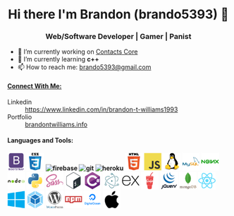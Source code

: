 <heading>
  <h1 align="center">Hi there I'm Brandon (brando5393) 👋</h1>
  <h3 align="center">Web/Software Developer | Gamer | Panist</h3>
</heading>
<main>
  <ul>
    <li>🔭 I’m currently working on <a href="https://github.com/brando5393/contacts-core" taget="blank">Contacts Core</a></li> 
    <li>🌱 I’m currently learning <strong>c++</strong></li>
    <li>📫 How to reach me: <a href="mailto:brando5393@gmail.com">brando5393@gmail.com</a></li>
  </ul>
  <h4><u>Connect With Me:</u></h4>
  <dl>
    <dt>Linkedin</dt>
    <dd><div class="badge-base LI-profile-badge" data-locale="en_US" data-size="medium" data-theme="dark" data-type="VERTICAL" data-vanity="brandon-t-williams1993" data-version="v1"><a target="blank" class="badge-base__link LI-simple-link" href="https://www.linkedin.com/in/brandon-t-williams1993?trk=profile-badge">https://www.linkedin.com/in/brandon-t-williams1993</a></div></dd>
    <dt>Portfolio</dt>
    <dd><a href="https://www.brandontwilliams.info" target="blank">brandontwilliams.info</a>
  </dl>
  <h4>Languages and Tools:<h4/>
   <img src="https://raw.githubusercontent.com/devicons/devicon/master/icons/bootstrap/bootstrap-plain-wordmark.svg" alt="bootstrap" width="40" height="40" style="max-width:100%;">
   <img src="https://raw.githubusercontent.com/devicons/devicon/master/icons/css3/css3-original-wordmark.svg" alt="css3" width="40" height="40" style="max-width:100%;">
   <img src="https://camo.githubusercontent.com/dd4b2422ed3bfc9da88c43d18550375c66f9584327dff7ecc19315ce50b96f07/68747470733a2f2f7777772e766563746f726c6f676f2e7a6f6e652f6c6f676f732f66697265626173652f66697265626173652d69636f6e2e737667" alt="firebase" width="40" height="40" data-canonical-src="https://www.vectorlogo.zone/logos/firebase/firebase-icon.svg" style="max-width:100%;">
    <img src="https://camo.githubusercontent.com/fbfcb9e3dc648adc93bef37c718db16c52f617ad055a26de6dc3c21865c3321d/68747470733a2f2f7777772e766563746f726c6f676f2e7a6f6e652f6c6f676f732f6769742d73636d2f6769742d73636d2d69636f6e2e737667" alt="git" width="40" height="40" data-canonical-src="https://www.vectorlogo.zone/logos/git-scm/git-scm-icon.svg" style="max-width:100%;">
    <img src="https://camo.githubusercontent.com/df12cb598044a3f38efc1f45e3580558c324cf8789b79487125044eeebcc4dee/68747470733a2f2f7777772e766563746f726c6f676f2e7a6f6e652f6c6f676f732f6865726f6b752f6865726f6b752d69636f6e2e737667" alt="heroku" width="40" height="40" data-canonical-src="https://www.vectorlogo.zone/logos/heroku/heroku-icon.svg" style="max-width:100%;">
    <img src="https://raw.githubusercontent.com/devicons/devicon/master/icons/html5/html5-original-wordmark.svg" alt="html5" width="40" height="40" style="max-width:100%;">
    <img src="https://raw.githubusercontent.com/devicons/devicon/master/icons/javascript/javascript-original.svg" alt="javascript" width="40" height="40" style="max-width:100%;">
    <img src="https://raw.githubusercontent.com/devicons/devicon/master/icons/linux/linux-original.svg" alt="linux" width="40" height="40" style="max-width:100%;">
    <img src="https://raw.githubusercontent.com/devicons/devicon/master/icons/mysql/mysql-original-wordmark.svg" alt="mysql" width="40" height="40" style="max-width:100%;">
    <img src="https://raw.githubusercontent.com/devicons/devicon/master/icons/nginx/nginx-original.svg" alt="nginx" width="40" height="40" style="max-width:100%;">
    <img src="https://raw.githubusercontent.com/devicons/devicon/master/icons/nodejs/nodejs-original-wordmark.svg" alt="nodejs" width="40" height="40" style="max-width:100%;">
    <img src="https://raw.githubusercontent.com/devicons/devicon/master/icons/python/python-original.svg" alt="python" width="40" height="40" style="max-width:100%;">
    <img src="https://raw.githubusercontent.com/devicons/devicon/master/icons/sass/sass-original.svg" alt="sass" width="40" height="40" style="max-width:100%;">
    <img src="https://raw.githubusercontent.com/devicons/devicon/7a4ca8aa871d6dca81691e018d31eed89cb70a76/icons/bash/bash-original.svg" alt="bash" height="40" width="40" style="max-width:100%">
    <img src="https://raw.githubusercontent.com/devicons/devicon/7a4ca8aa871d6dca81691e018d31eed89cb70a76/icons/csharp/csharp-original.svg" alt="c sharp" height="40" width="40" style="max-width:100%">
    <img src=https://raw.githubusercontent.com/devicons/devicon/7a4ca8aa871d6dca81691e018d31eed89cb70a76/icons/electron/electron-original.svg alt="electron" height="40" width="40" style="max-width:100%">
    <img src="https://raw.githubusercontent.com/devicons/devicon/7a4ca8aa871d6dca81691e018d31eed89cb70a76/icons/express/express-original.svg" alt="express" height="40" width="40" style="max-width:100%">
    <img src="https://raw.githubusercontent.com/devicons/devicon/7a4ca8aa871d6dca81691e018d31eed89cb70a76/icons/gulp/gulp-plain.svg" alt="gulp" height="40" width="40" style="max-width:100%">
    <img src="https://raw.githubusercontent.com/devicons/devicon/7a4ca8aa871d6dca81691e018d31eed89cb70a76/icons/jquery/jquery-original-wordmark.svg" alt="jquery" height="40" width="40" style="max-width:100%">
    <img src="https://raw.githubusercontent.com/devicons/devicon/7a4ca8aa871d6dca81691e018d31eed89cb70a76/icons/mongodb/mongodb-original-wordmark.svg" alt="mongodb" height="40" width="40" style="max-width:100%">
        <img src="https://raw.githubusercontent.com/devicons/devicon/7a4ca8aa871d6dca81691e018d31eed89cb70a76/icons/react/react-original.svg" alt="react" height="40" width="40" style="max-width:100%">
        <img src="https://raw.githubusercontent.com/devicons/devicon/7a4ca8aa871d6dca81691e018d31eed89cb70a76/icons/windows8/windows8-original.svg" alt="windows8" height="40" width="40" style="max-width:100%">
        <img src="https://raw.githubusercontent.com/devicons/devicon/7a4ca8aa871d6dca81691e018d31eed89cb70a76/icons/webpack/webpack-original.svg" alt="webpack" height="40" width="40" style="max-width:100%">
        <img src="https://raw.githubusercontent.com/devicons/devicon/7a4ca8aa871d6dca81691e018d31eed89cb70a76/icons/wordpress/wordpress-original.svg" alt="wordpress" height="40" width="40" style="max-width:100%">
        <img src="https://raw.githubusercontent.com/devicons/devicon/7a4ca8aa871d6dca81691e018d31eed89cb70a76/icons/npm/npm-original-wordmark.svg" alt="npm" height="40" width="40" style="max-width:100%">
        <img src="https://raw.githubusercontent.com/devicons/devicon/7a4ca8aa871d6dca81691e018d31eed89cb70a76/icons/digitalocean/digitalocean-original-wordmark.svg" alt="digitalocean" height="40" width="40" style="max-width:100%">
        <img src="https://raw.githubusercontent.com/devicons/devicon/7a4ca8aa871d6dca81691e018d31eed89cb70a76/icons/apple/apple-original.svg"" alt="apple" height="40" width="40" style="max-width:100%">
</main> 


<!--
**brando5393/brando5393** is a ✨ _special_ ✨ repository because its `README.md` (this file) appears on your GitHub profile.

Here are some ideas to get you started:

- 🔭 I’m currently working on ...
- 🌱 I’m currently learning ...
- 👯 I’m looking to collaborate on ...
- 🤔 I’m looking for help with ...
- 💬 Ask me about ...
- 📫 How to reach me: ...
- 😄 Pronouns: ...
- ⚡ Fun fact: ...
-->

